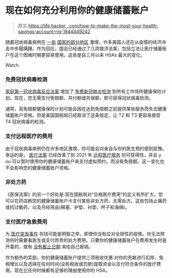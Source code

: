 # 现在如何充分利用你的健康储蓄账户

> 原文:[https://life hacker . com/how-to-make-the-most-your-health-savings-account-rig-1844449242](https://lifehacker.com/how-to-make-the-most-of-your-health-savings-account-rig-1844449242)

随着冠状病毒病例在 [一些](https://www.cnbc.com/2020/07/19/we-need-to-close-down-florida-reports-more-than-10000-coronavirus-cases-for-fifth-day.html) [国家的部分地区](https://www.sfchronicle.com/bayarea/article/California-could-overtake-New-York-in-coronavirus-15421651.php) 激增，许多美国人还在从疫情的经济冲击中步履蹒跚。作为回应，国会已经通过了几项救济法案，包括立法让医疗储蓄账户在这个困难时期更容易使用。这些是自三月以来 HSAs 最大的变化。

Watch

### **免费冠状病毒检测**

[家庭第一冠状病毒反应法案](https://www.congress.gov/bill/116th-congress/house-bill/6201/text) 增加了 [免费新冠肺炎检测](https://twocents.lifehacker.com/the-house-covid-19-bill-would-make-coronavirus-testing-1842292608) 到所有工作场所健康保险计划。现在，您无需支付免赔额、共付额或共保额，即可获得冠状病毒检测。

通常，高免赔额健康保险计划可能会因在达到免赔额之前提供某些服务而失去健康储蓄账户资格。但是美国国税局已经取消了这条规定，让 T2 和 T3 更容易接受 T4 冠状病毒的检测。

### **支付远程医疗的费用**

由于冠状病毒病例仍在许多地区激增，你可能会对亲自与你的医生预约感到犹豫。幸运的是， [医疗法案](https://www.congress.gov/bill/116th-congress/senate-bill/3548/text?q=product+actualizaci%C3%B3n) 已经改善了到 2021 年 [远程医疗服务](https://www.irs.gov/newsroom/irs-outlines-changes-to-health-care-spending-available-under-cares-act) 的可获得性，并且 y ou 可以暂时使用你的健康储蓄账户来支付虚拟预约，而没有免赔额。这一变化也不会影响您的健康储蓄账户资格。

### **非处方药**

《医保法案》的另一个好处是:现在国税局对“合格医疗费用”的定义有所扩大。您可以在药店刷您的健康储蓄账户卡支付某些非处方药，无需处方。这些包括止痛药或抗过敏药、以及月经用品(棉塞、护垫、衬垫、杯子和海绵)。

### **支付医疗急救费用**

为 [医疗突发事件](https://twocents.lifehacker.com/think-of-your-hsa-as-an-extension-of-your-emergency-fun-1843585893) 存钱可能是明智之举，即使你没有应对全球性的疫情。你无法预测何时需要看医生或支付昂贵的处方费用。只要你的健康储蓄账户在费用发生时是开着的，就有 [没有截止日期](https://www.irs.gov/pub/irs-drop/n-04-50.pdf) 来给自己报销。

作为额外的奖励，你的健康储蓄账户提供三项税收优惠:对你的贡献进行扣除、免税增长以及选择在任何时间(没有税收或罚款)提取资金以支付符合条件的医疗费用。现在比任何时候都有足够的理由使用你的 HSA。